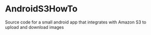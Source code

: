 # AndroidS3HowTo
Source code for a small android app that integrates with Amazon S3 to upload and download images
